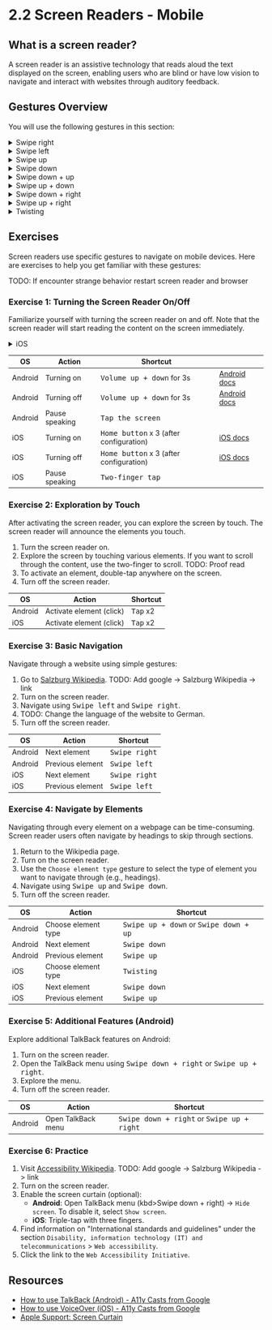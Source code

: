 # 2.2 Screen Readers - Mobile

## What is a screen reader?

A screen reader is an assistive technology that reads aloud the text displayed on the screen, enabling users who are blind or have low vision to navigate and interact with websites through auditory feedback.

## Gestures Overview

You will use the following gestures in this section:

<details>
<summary>Swipe right</summary>
<img src="./assets/gestures/swipe-right.gif" width="150" />
</details>

<details>
<summary>Swipe left</summary>
<img src="./assets/gestures/swipe-left.gif" width="150" />
</details>

<details>
<summary>Swipe up</summary>
<img src="./assets/gestures/swipe-up.gif" width="150" />
</details>

<details>
<summary>Swipe down</summary>
<img src="./assets/gestures/swipe-down.gif" width="150" />
</details>

<details>
<summary>Swipe down + up</summary>
<img src="./assets/gestures/swipe-down-up.gif" width="150" />
</details>

<details>
<summary>Swipe up + down</summary>
<img src="./assets/gestures/swipe-up-down.gif" width="150" />
</details>

<details>
<summary>Swipe down + right</summary>
<img src="./assets/gestures/swipe-down-right.gif" width="150" />
</details>

<details>
<summary>Swipe up + right</summary>
<img src="./assets/gestures/swipe-up-right.gif" width="150" />
</details>

<details>
<summary>Twisting</summary>
<img src="./assets/gestures/twist.gif" width="150" />
</details>

## Exercises

Screen readers use specific gestures to navigate on mobile devices. Here are exercises to help you get familiar with these gestures:

TODO: If encounter strange behavior restart screen reader and browser

### Exercise 1: Turning the Screen Reader On/Off

Familiarize yourself with turning the screen reader on and off. Note that the screen reader will start reading the content on the screen immediately.

<details>
<summary>iOS</summary>

1. Go to `Settings` -> `Accessibility` -> `Accessibility Shortcut` and select `VoiceOver`.

</details>

| OS      | Action         | Shortcut                                         |                                                                                                   |
| ------- | -------------- | ------------------------------------------------ | ------------------------------------------------------------------------------------------------- |
| Android | Turning on     | <kbd>Volume up + down</kbd> for 3s               | [Android docs](https://support.google.com/accessibility/android/answer/6007100)                   |
| Android | Turning off    | <kbd>Volume up + down</kbd> for 3s               | [Android docs](https://support.google.com/accessibility/android/answer/14252950)                  |
| Android | Pause speaking | <kbd>Tap the screen</kbd>                        |                                                                                                   |
| iOS     | Turning on     | <kbd>Home button</kbd> x 3 (after configuration) | [iOS docs](https://support.apple.com/guide/iphone/turn-on-and-practice-voiceover-iph3e2e415f/ios) |
| iOS     | Turning off    | <kbd>Home button</kbd> x 3 (after configuration) | [iOS docs](https://support.apple.com/guide/iphone/turn-on-and-practice-voiceover-iph3e2e415f/ios) |
| iOS     | Pause speaking | <kbd>Two-finger tap</kbd>                        |                                                                                                   |

### Exercise 2: Exploration by Touch

After activating the screen reader, you can explore the screen by touch. The screen reader will announce the elements you touch.

1. Turn the screen reader on.
2. Explore the screen by touching various elements. If you want to scroll through the content, use the two-finger to scroll. TODO: Proof read
3. To activate an element, double-tap anywhere on the screen.
4. Turn off the screen reader.

| OS      | Action                   | Shortcut          |
| ------- | ------------------------ | ----------------- |
| Android | Activate element (click) | <kbd>Tap</kbd> x2 |
| iOS     | Activate element (click) | <kbd>Tap</kbd> x2 |

### Exercise 3: Basic Navigation

Navigate through a website using simple gestures:

1. Go to [Salzburg Wikipedia](https://en.wikipedia.org/wiki/Salzburg). TODO: Add google -> Salzburg Wikipedia -> link
2. Turn on the screen reader.
3. Navigate using <kbd>Swipe left</kbd> and <kbd>Swipe right</kbd>.
4. TODO: Change the language of the website to German.
5. Turn off the screen reader.

| OS      | Action           | Shortcut               |
| ------- | ---------------- | ---------------------- |
| Android | Next element     | <kbd>Swipe right</kbd> |
| Android | Previous element | <kbd>Swipe left</kbd>  |
| iOS     | Next element     | <kbd>Swipe right</kbd> |
| iOS     | Previous element | <kbd>Swipe left</kbd>  |

### Exercise 4: Navigate by Elements

Navigating through every element on a webpage can be time-consuming. Screen reader users often navigate by headings to skip through sections.

1. Return to the Wikipedia page.
2. Turn on the screen reader.
3. Use the `Choose element type` gesture to select the type of element you want to navigate through (e.g., headings).
4. Navigate using <kbd>Swipe up</kbd> and <kbd>Swipe down</kbd>.
5. Turn off the screen reader.

| OS      | Action              | Shortcut                                                 |
| ------- | ------------------- | -------------------------------------------------------- |
| Android | Choose element type | <kbd>Swipe up + down</kbd> or <kbd>Swipe down + up</kbd> |
| Android | Next element        | <kbd>Swipe down</kbd>                                    |
| Android | Previous element    | <kbd>Swipe up</kbd>                                      |
| iOS     | Choose element type | <kbd>Twisting</kbd>                                      |
| iOS     | Next element        | <kbd>Swipe down</kbd>                                    |
| iOS     | Previous element    | <kbd>Swipe up</kbd>                                      |

### Exercise 5: Additional Features (Android)

Explore additional TalkBack features on Android:

1. Turn on the screen reader.
2. Open the TalkBack menu using <kbd>Swipe down + right</kbd> or <kbd>Swipe up + right</kbd>.
3. Explore the menu.
4. Turn off the screen reader.

| OS      | Action             | Shortcut                                                     |
| ------- | ------------------ | ------------------------------------------------------------ |
| Android | Open TalkBack menu | <kbd>Swipe down + right</kbd> or <kbd>Swipe up + right</kbd> |

### Exercise 6: Practice

1. Visit [Accessibility Wikipedia](https://en.wikipedia.org/wiki/Accessibility). TODO: Add google -> Salzburg Wikipedia -> link
2. Turn on the screen reader.
3. Enable the screen curtain (optional):
   - **Android**: Open TalkBack menu (kbd>Swipe down + right</kbd>) -> `Hide screen`. To disable it, select `Show screen`.
   - **iOS**: Triple-tap with three fingers.
4. Find information on "International standards and guidelines" under the section `Disability, information technology (IT) and telecommunications` > `Web accessibility`.
5. Click the link to the `Web Accessibility Initiative`.

## Resources

- [How to use TalkBack (Android) - A11y Casts from Google](https://www.youtube.com/watch?v=0Zpzl4EKCco&list=PLNYkxOF6rcICWx0C9LVWWVqvHlYJyqw7g&index=27)
- [How to use VoiceOver (iOS) - A11y Casts from Google](https://www.youtube.com/watch?v=bCHpdjvxBws&list=PLNYkxOF6rcICWx0C9LVWWVqvHlYJyqw7g&index=28)
- [Apple Support: Screen Curtain](https://support.apple.com/en-us/111797#:~:text=To%20turn%20Screen%20Curtain%20on%20or%20off%20by%20gesture%3A)
